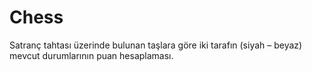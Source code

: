 # Chess
Satranç tahtası üzerinde bulunan taşlara göre iki tarafın (siyah – beyaz) mevcut durumlarının puan hesaplaması.
